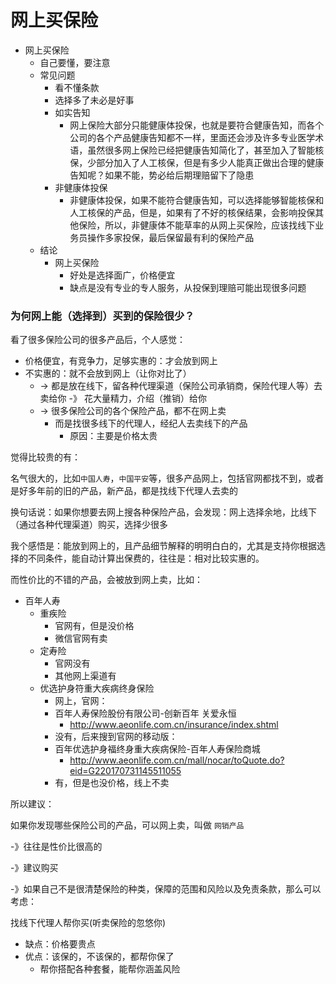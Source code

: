 # 网上买保险

* 网上买保险
  * 自己要懂，要注意
  * 常见问题
    * 看不懂条款
    * 选择多了未必是好事
    * 如实告知
      * 网上保险大部分只能健康体投保，也就是要符合健康告知，而各个公司的各个产品健康告知都不一样，里面还会涉及许多专业医学术语，虽然很多网上保险已经把健康告知简化了，甚至加入了智能核保，少部分加入了人工核保，但是有多少人能真正做出合理的健康告知呢？如果不能，势必给后期理赔留下了隐患
    * 非健康体投保
      * 非健康体投保，如果不能符合健康告知，可以选择能够智能核保和人工核保的产品，但是，如果有了不好的核保结果，会影响投保其他保险，所以，非健康体不能草率的从网上买保险，应该找线下业务员操作多家投保，最后保留最有利的保险产品
  * 结论
    * 网上买保险
      * 好处是选择面广，价格便宜
      * 缺点是没有专业的专人服务，从投保到理赔可能出现很多问题

### 为何网上能（选择到）买到的保险很少？

看了很多保险公司的很多产品后，个人感觉：

* 价格便宜，有竞争力，足够实惠的：才会放到网上
* 不实惠的：就不会放到网上（让你对比了）
  * -> 都是放在线下，留各种代理渠道（保险公司承销商，保险代理人等）去卖给你 -》 花大量精力，介绍（推销）给你
  * -> 很多保险公司的各个保险产品，都不在网上卖
    * 而是找很多线下的代理人，经纪人去卖线下的产品
      * 原因：主要是价格太贵

觉得比较贵的有：

名气很大的，比如`中国人寿`，`中国平安`等，很多产品网上，包括官网都找不到，或者是好多年前的旧的产品，新产品，都是找线下代理人去卖的

换句话说：如果你想要去网上搜各种保险产品，会发现：网上选择余地，比线下（通过各种代理渠道）购买，选择少很多

我个感悟是：能放到网上的，且产品细节解释的明明白白的，尤其是支持你根据选择的不同条件，能自动计算出保费的，往往是：相对比较实惠的。

而性价比的不错的产品，会被放到网上卖，比如：

* 百年人寿
  * 重疾险
    * 官网有，但是没价格
    * 微信官网有卖
  * 定寿险
    * 官网没有
    * 其他网上渠道有
  * 优选护身符重大疾病终身保险
    * 网上，官网：
    * 百年人寿保险股份有限公司-创新百年 关爱永恒
      * http://www.aeonlife.com.cn/insurance/index.shtml
    * 没有，后来搜到官网的移动版：
    * 百年优选护身福终身重大疾病保险-百年人寿保险商城
      * http://www.aeonlife.com.cn/mall/nocar/toQuote.do?eid=G220170731145511055
    * 有，但是也没价格，线上不卖

所以建议：

如果你发现哪些保险公司的产品，可以网上卖，叫做 `网销产品`

-》往往是性价比很高的

-》建议购买

-》如果自己不是很清楚保险的种类，保障的范围和风险以及免责条款，那么可以考虑：

找线下代理人帮你买(听卖保险的忽悠你)

* 缺点：价格要贵点
* 优点：该保的，不该保的，都帮你保了
    * 帮你搭配各种套餐，能帮你涵盖风险
